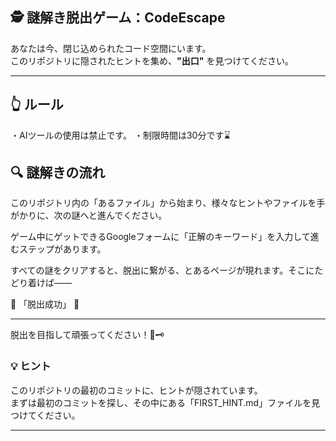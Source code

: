 ## 🕵️ 謎解き脱出ゲーム：CodeEscape
あなたは今、閉じ込められたコード空間にいます。  
このリポジトリに隠されたヒントを集め、**"出口"** を見つけてください。

---
## 👆 ルール
・AIツールの使用は禁止です。
・制限時間は30分です⌛


## 🔍 謎解きの流れ
このリポジトリ内の「あるファイル」から始まり、様々なヒントやファイルを手がかりに、次の謎へと進んでください。

ゲーム中にゲットできるGoogleフォームに「正解のキーワード」を入力して進むステップがあります。

すべての謎をクリアすると、脱出に繋がる、とあるページが現れます。そこにたどり着けば――

🎉 「脱出成功」 🎉

---

脱出を目指して頑張ってください！🚪🗝️


### 💡 ヒント
このリポジトリの最初のコミットに、ヒントが隠されています。  
まずは最初のコミットを探し、その中にある「FIRST_HINT.md」ファイルを見つけてください。

---





